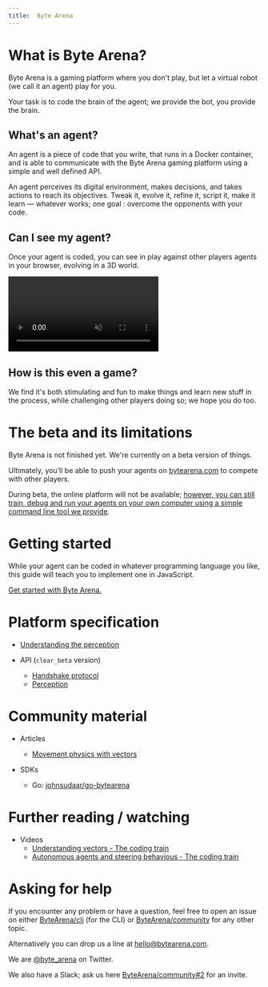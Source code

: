```yaml
---
title:  Byte Arena
---
```


# What is Byte Arena?

Byte Arena is a gaming platform where you don't play, but let a virtual robot (we call it an agent) play for you.

Your task is to code the brain of the agent; we provide the bot, you provide the brain.

## What's an agent?

An agent is a piece of code that you write, that runs in a Docker container, and is able to communicate with the Byte Arena gaming platform using a simple and well defined API.

An agent perceives its digital environment, makes decisions, and takes actions to reach its objectives. Tweak it, evolve it, refine it, script it, make it learn — whatever works; one goal : overcome the opponents with your code.

## Can I see my agent?

Once your agent is coded, you can see in play against other players agents in your browser, evolving in a 3D world.

<video controls="controls" muted>
    <source type="video/mp4" src="https://s3.eu-central-1.amazonaws.com/bytearena-public/hexagon60.mp4"></source>
    <p>Your browser does not support the video element.</p>
</video>

## How is this even a game?

We find it's both stimulating and fun to make things and learn new stuff in the process, while challenging other players doing so; we hope you do too.

# The beta and its limitations

Byte Arena is not finished yet. We're currently on a beta version of things.

Ultimately, you'll be able to push your agents on [bytearena.com](https://bytearena.com) to compete with other players.

During beta, the online platform will not be available; [however, you can still train, debug and run your agents on your own computer using a simple command line tool we provide](the-bytearena-cli).

# Getting started

While your agent can be coded in whatever programming language you like, this guide will teach you to implement one in JavaScript.

[Get started with Byte Arena.](getting-started)

# Platform specification

- [Understanding the perception](understanding-the-perception)

- API (`clear_beta` version)
    - [Handshake protocol](clear_beta-spec/handshake)
    - [Perception](clear_beta-spec/perception)

# Community material

- Articles
    - [Movement physics with vectors](https://www.xtuc.fr/notes/movement-physics-w-vectors.html)

- SDKs
    - Go: [johnsudaar/go-bytearena](https://github.com/johnsudaar/go-bytearena)

# Further reading / watching

- Videos
    - [Understanding vectors - The coding train](https://youtu.be/mWJkvxQXIa8)
    - [Autonomous agents and steering behavious - The coding train](https://youtu.be/JIz2L4tn5kM)

# Asking for help

If you encounter any problem or have a question, feel free to open an issue on either [ByteArena/cli](https://github.com/ByteArena/cli/issues) (for the CLI) or [ByteArena/community](https://github.com/ByteArena/community/issues) for any other topic.

Alternatively you can drop us a line at [hello@bytearena.com](mailto:hello@bytearena.com).

We are [@byte_arena](https://twitter.com/byte_arena) on Twitter.

We also have a Slack; ask us here [ByteArena/community#2](https://github.com/ByteArena/community/issues/2) for an invite.

